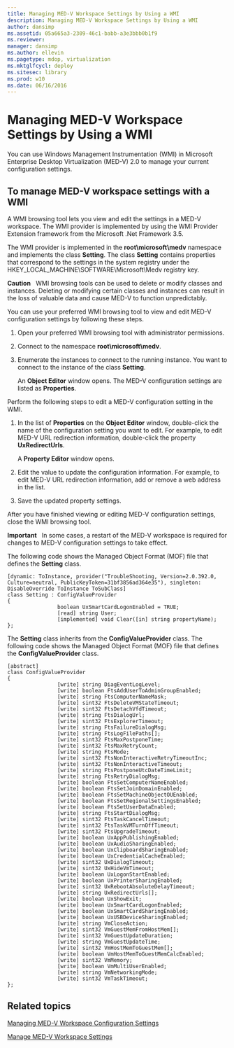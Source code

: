 ```yaml
---
title: Managing MED-V Workspace Settings by Using a WMI
description: Managing MED-V Workspace Settings by Using a WMI
author: dansimp
ms.assetid: 05a665a3-2309-46c1-babb-a3e3bbb0b1f9
ms.reviewer: 
manager: dansimp
ms.author: ellevin
ms.pagetype: mdop, virtualization
ms.mktglfcycl: deploy
ms.sitesec: library
ms.prod: w10
ms.date: 06/16/2016
---
```



# Managing MED-V Workspace Settings by Using a WMI


You can use Windows Management Instrumentation (WMI) in Microsoft Enterprise Desktop Virtualization (MED-V) 2.0 to manage your current configuration settings.

## To manage MED-V workspace settings with a WMI


A WMI browsing tool lets you view and edit the settings in a MED-V workspace. The WMI provider is implemented by using the WMI Provider Extension framework from the Microsoft .Net Framework 3.5.

The WMI provider is implemented in the **root\\microsoft\\medv** namespace and implements the class **Setting**. The class **Setting** contains properties that correspond to the settings in the system registry under the HKEY\_LOCAL\_MACHINE\\SOFTWARE\\Microsoft\\Medv registry key.

**Caution**  
WMI browsing tools can be used to delete or modify classes and instances. Deleting or modifying certain classes and instances can result in the loss of valuable data and cause MED-V to function unpredictably.

 

You can use your preferred WMI browsing tool to view and edit MED-V configuration settings by following these steps.

1.  Open your preferred WMI browsing tool with administrator permissions.

2.  Connect to the namespace **root\\microsoft\\medv**.

3.  Enumerate the instances to connect to the running instance. You want to connect to the instance of the class **Setting**.

    An **Object Editor** window opens. The MED-V configuration settings are listed as **Properties**.

Perform the following steps to edit a MED-V configuration setting in the WMI.

1.  In the list of **Properties** on the **Object Editor** window, double-click the name of the configuration setting you want to edit. For example, to edit MED-V URL redirection information, double-click the property **UxRedirectUrls**.

    A **Property Editor** window opens.

2.  Edit the value to update the configuration information. For example, to edit MED-V URL redirection information, add or remove a web address in the list.

3.  Save the updated property settings.

After you have finished viewing or editing MED-V configuration settings, close the WMI browsing tool.

**Important**  
In some cases, a restart of the MED-V workspace is required for changes to MED-V configuration settings to take effect.

 

The following code shows the Managed Object Format (MOF) file that defines the **Setting** class.

``` syntax
[dynamic: ToInstance, provider("TroubleShooting, Version=2.0.392.0, Culture=neutral, PublicKeyToken=31bf3856ad364e35"), singleton: DisableOverride ToInstance ToSubClass]
class Setting : ConfigValueProvider
{
                boolean UxSmartCardLogonEnabled = TRUE;
                [read] string User;
                [implemented] void Clear([in] string propertyName);
};
```

The **Setting** class inherits from the **ConfigValueProvider** class. The following code shows the Managed Object Format (MOF) file that defines the **ConfigValueProvider** class.

``` syntax
[abstract]
class ConfigValueProvider
{
                [write] string DiagEventLogLevel;
                [write] boolean FtsAddUserToAdminGroupEnabled;
                [write] string FtsComputerNameMask;
                [write] sint32 FtsDeleteVMStateTimeout;
                [write] sint32 FtsDetachVfdTimeout;
                [write] string FtsDialogUrl;
                [write] sint32 FtsExplorerTimeout;
                [write] string FtsFailureDialogMsg;
                [write] string FtsLogFilePaths[];
                [write] sint32 FtsMaxPostponeTime;
                [write] sint32 FtsMaxRetryCount;
                [write] string FtsMode;
                [write] sint32 FtsNonInteractiveRetryTimeoutInc;
                [write] sint32 FtsNonInteractiveTimeout;
                [write] string FtsPostponeUtcDateTimeLimit;
                [write] string FtsRetryDialogMsg;
                [write] boolean FtsSetComputerNameEnabled;
                [write] boolean FtsSetJoinDomainEnabled;
                [write] boolean FtsSetMachineObjectOUEnabled;
                [write] boolean FtsSetRegionalSettingsEnabled;
                [write] boolean FtsSetUserDataEnabled;
                [write] string FtsStartDialogMsg;
                [write] sint32 FtsTaskCancelTimeout;
                [write] sint32 FtsTaskVMTurnOffTimeout;
                [write] sint32 FtsUpgradeTimeout;
                [write] boolean UxAppPublishingEnabled;
                [write] boolean UxAudioSharingEnabled;
                [write] boolean UxClipboardSharingEnabled;
                [write] boolean UxCredentialCacheEnabled;
                [write] sint32 UxDialogTimeout;
                [write] sint32 UxHideVmTimeout;
                [write] boolean UxLogonStartEnabled;
                [write] boolean UxPrinterSharingEnabled;
                [write] sint32 UxRebootAbsoluteDelayTimeout;
                [write] string UxRedirectUrls[];
                [write] boolean UxShowExit;
                [write] boolean UxSmartCardLogonEnabled;
                [write] boolean UxSmartCardSharingEnabled;
                [write] boolean UxUSBDeviceSharingEnabled;
                [write] string VmCloseAction;
                [write] sint32 VmGuestMemFromHostMem[];
                [write] sint32 VmGuestUpdateDuration;
                [write] string VmGuestUpdateTime;
                [write] sint32 VmHostMemToGuestMem[];
                [write] boolean VmHostMemToGuestMemCalcEnabled;
                [write] sint32 VmMemory;
                [write] boolean VmMultiUserEnabled;
                [write] string VmNetworkingMode;
                [write] sint32 VmTaskTimeout;
};
```

## Related topics


[Managing MED-V Workspace Configuration Settings](managing-med-v-workspace-configuration-settings.md)

[Manage MED-V Workspace Settings](manage-med-v-workspace-settings.md)

 

 





